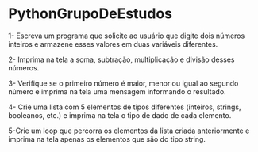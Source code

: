 # PythonGrupoDeEstudos

1- Escreva um programa que solicite ao usuário que digite dois números inteiros e armazene esses valores em duas variáveis diferentes.

2- Imprima na tela a soma, subtração, multiplicação e divisão desses números.

3- Verifique se o primeiro número é maior, menor ou igual ao segundo número e imprima na tela uma mensagem informando o resultado.

4- Crie uma lista com 5 elementos de tipos diferentes (inteiros, strings, booleanos, etc.) e imprima na tela o tipo de dado de cada elemento.

5-Crie um loop que percorra os elementos da lista criada anteriormente e imprima na tela apenas os elementos que são do tipo string.

